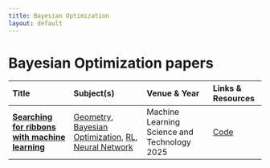 ```yaml
---
title: Bayesian Optimization
layout: default
---
```


# Bayesian Optimization papers

| Title | Subject(s) | Venue & Year | Links & Resources |
| :--- | :--- | :--- | :--- |
| **[Searching for ribbons with machine learning](https://iopscience.iop.org/article/10.1088/2632-2153/ade362/meta)** | [Geometry](geometry.md), [Bayesian Optimization](bayesian-optimization.md), [RL](rl.md), [Neural Network](neural-network.md) | Machine Learning Science and Technology 2025 | [Code](https://github.com/ruehlef/ribbon) |